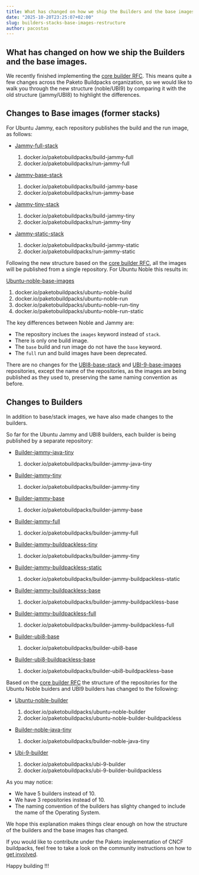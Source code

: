 ```yaml
---
title: What has changed on how we ship the Builders and the base images.
date: "2025-10-20T23:25:07+02:00"
slug: builders-stacks-base-images-restructure
author: pacostas
---
```


## What has changed on how we ship the Builders and the base images.

We recently finished implementing the [core builder RFC](https://github.com/paketo-buildpacks/rfcs/blob/main/text/0061-core-builder.md). This means quite a few changes across the Paketo Buildpacks organization, so we would like to walk you through the new structure (noble/UBI9) by comparing it with the old structure (jammy/UBI8) to highlight the differences.

## Changes to Base images (former stacks)

For Ubuntu Jammy, each repository publishes the build and the run image, as follows:

- [Jammy-full-stack](https://github.com/paketo-buildpacks/jammy-full-stack)

  1. docker.io/paketobuildpacks/build-jammy-full
  1. docker.io/paketobuildpacks/run-jammy-full

- [Jammy-base-stack](https://github.com/paketo-buildpacks/jammy-base-stack)

  1. docker.io/paketobuildpacks/build-jammy-base
  1. docker.io/paketobuildpacks/run-jammy-base

- [Jammy-tiny-stack](https://github.com/paketo-buildpacks/jammy-tiny-stack)

  1. docker.io/paketobuildpacks/build-jammy-tiny
  1. docker.io/paketobuildpacks/run-jammy-tiny

- [Jammy-static-stack](https://github.com/paketo-buildpacks/jammy-static-stack)

  1. docker.io/paketobuildpacks/build-jammy-static
  1. docker.io/paketobuildpacks/run-jammy-static

Following the new structure based on the [core builder RFC](https://github.com/paketo-buildpacks/rfcs/blob/main/text/0061-core-builder.md), all the images will be published from a single repository. For Ubuntu Noble this results in:

[Ubuntu-noble-base-images](https://github.com/paketo-buildpacks/ubuntu-noble-base-images)

1. docker.io/paketobuildpacks/ubuntu-noble-build
1. docker.io/paketobuildpacks/ubuntu-noble-run
1. docker.io/paketobuildpacks/ubuntu-noble-run-tiny
1. docker.io/paketobuildpacks/ubuntu-noble-run-static

The key differences between Noble and Jammy are:

- The repository inclues the `images` keyword instead of `stack`.
- There is only one build image.
- The `base` build and run image do not have the `base` keyword.
- The `full` run and build images have been deprecated.

There are no changes for the [UBI8-base-stack](https://github.com/paketo-buildpacks/ubi8-base-stack) and [UBI-9-base-images](https://github.com/paketo-buildpacks/ubi-9-base-images) repositories, except the name of the repositories, as the images are being published as they used to, preserving the same naming convention as before.

## Changes to Builders

In addition to base/stack images, we have also made changes to the builders.

So far for the Ubuntu Jammy and UBI8 builders, each builder is being published by a separate repository:

- [Builder-jammy-java-tiny](https://github.com/paketo-buildpacks/builder-jammy-java-tiny)

  1. docker.io/paketobuildpacks/builder-jammy-java-tiny

- [Builder-jammy-tiny](https://github.com/paketo-buildpacks/builder-jammy-tiny)

  1. docker.io/paketobuildpacks/builder-jammy-tiny

- [Builder-jammy-base](https://github.com/paketo-buildpacks/builder-jammy-base)

  1. docker.io/paketobuildpacks/builder-jammy-base

- [Builder-jammy-full](https://github.com/paketo-buildpacks/builder-jammy-full)

  1. docker.io/paketobuildpacks/builder-jammy-full

- [Builder-jammy-buildpackless-tiny](https://github.com/paketo-buildpacks/builder-jammy-buildpackless-tiny)

  1. docker.io/paketobuildpacks/builder-jammy-tiny

- [Builder-jammy-buildpackless-static](https://github.com/paketo-buildpacks/builder-jammy-buildpackless-static)

  1. docker.io/paketobuildpacks/builder-jammy-buildpackless-static

- [Builder-jammy-buildpackless-base](https://github.com/paketo-buildpacks/builder-jammy-buildpackless-base)

  1. docker.io/paketobuildpacks/builder-jammy-buildpackless-base

- [Builder-jammy-buildpackless-full](https://github.com/paketo-buildpacks/builder-jammy-buildpackless-full)

  1. docker.io/paketobuildpacks/builder-jammy-buildpackless-full

- [Builder-ubi8-base](https://github.com/paketo-buildpacks/builder-ubi8-base)

  1. docker.io/paketobuildpacks/builder-ubi8-base

- [Builder-ubi8-buildpackless-base](https://github.com/paketo-buildpacks/builder-ubi8-buildpackless-base)

  1. docker.io/paketobuildpacks/builder-ubi8-buildpackless-base

Based on the [core builder RFC](https://github.com/paketo-buildpacks/rfcs/blob/main/text/0061-core-builder.md) the structure of the repositories for the Ubuntu Noble buiders and UBI9 builders has changed to the following:

- [Ubuntu-noble-builder](https://github.com/paketo-buildpacks/ubuntu-noble-builder)

  1. docker.io/paketobuildpacks/ubuntu-noble-builder
  1. docker.io/paketobuildpacks/ubuntu-noble-builder-buildpackless

- [Builder-noble-java-tiny](https://github.com/paketo-buildpacks/builder-noble-java-tiny)

  1. docker.io/paketobuildpacks/builder-noble-java-tiny

- [Ubi-9-builder](https://github.com/paketo-buildpacks/ubi-9-builder)

  1. docker.io/paketobuildpacks/ubi-9-builder
  1. docker.io/paketobuildpacks/ubi-9-builder-buildpackless

As you may notice:

- We have 5 builders instead of 10.
- We have 3 repositories instead of 10.
- The naming convention of the builders has slighty changed to include the name of the Operating System.

We hope this explanation makes things clear enough on how the structure of the builders and the base images has changed.

If you would like to contribute under the Paketo implementation of CNCF buildpacks, feel free to take a look on the community instructions on how to [get involved](https://github.com/paketo-buildpacks/community?tab=readme-ov-file#how-to-get-involved).

Happy building !!!
